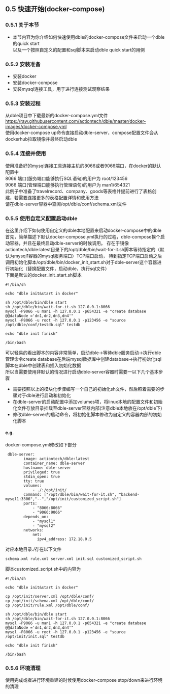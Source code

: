 ## 0.5 快速开始(docker-compose)  
### 0.5.1 关于本节       
 + 本节内容为你介绍如何快速使用dble的docker-compose文件来启动一个dble的quick start  
   以及一个按照自定义的配置和sql脚本来启动dble quick start的用例
 
### 0.5.2 安装准备
 + 安装docker
 + 安装docker-compose
 + 安装mysql连接工具，用于进行连接测试观察结果
 
### 0.5.3 安装过程
 从dble项目中下载最新的docker-compose.yml文件  
 https://raw.githubusercontent.com/actiontech/dble/master/docker-images/docker-compose.yml  
 使用docker-compose up命令直接启动dble-server，compose配置文件会从dockerhub拉取镜像并最终启动dble
 
### 0.5.4 连接并使用
   使用准备好的mysql连接工具连接主机的8066或者9066端口，在docker的默认配置中  
   8066 端口(服务端口能够执行SQL语句)的用户为 root/123456    
   9066 端口(管理端口能够执行管理语句)的用户为 man1/654321   
   此例子中准备了travelrecord、company、goods等表格并提前进行了表格创建，若需要连接更多的表格配置详情和使用方法  
   请在dble-server容器中查阅/opt/dble/conf/schema.xml文件
   
### 0.5.5 使用自定义配置启动dble
   在这里介绍下如何使用自定义的dble本地配置来启动docker-compose中的dble  
   首先，简单描述下默认docker-compose.yml执行的过程，dble-compose挨个启动容器，并且在最终启动dble-server的时候调用。
   存在于镜像actiontech/dble:latest目录下的/opt/dble/bin/wait-for-it.sh脚本等待指定的（默认为mysql1容器的mysql服务端口）TCP端口启动，
   待到指定TCP端口启动之后调用初始化脚本/opt/dble/bin/docker_init_start.sh对于dble-server这个容器进行初始化（替换配置文件，启动dble，执行sql文件）  
   下面是默认的docker_init_start.sh脚本  
   ```
#!/bin/sh

echo "dble init&start in docker"

sh /opt/dble/bin/dble start
sh /opt/dble/bin/wait-for-it.sh 127.0.0.1:8066
mysql -P9066 -u man1 -h 127.0.0.1 -p654321 -e "create database @@dataNode ='dn1,dn2,dn3,dn4'"
mysql -P8066 -u root -h 127.0.0.1 -p123456 -e "source /opt/dble/conf/testdb.sql" testdb

echo "dble init finish"

/bin/bash
   ```
   可以轻易的看出脚本的内容非常简单，启动dble->等待dble服务启动->执行dble管理命令create database在后端mysql数据库中创建database->执行初始化sql脚本在dble中创建表和插入初始化数据  
   所以当需要使用非默认的情况进行启动dble-server容器时需要一以下几个基本步骤   
   + 需要按照以上的模块化步骤编写一个自己的初始化sh文件，然后照着需要的步骤对于dble进行启动和初始化  
   + 在dble-server的启动配置中添加volumes项，将linux本地的配置文件和初始化文件存放目录挂载至dble-server容器内部(注意dble本地放在/opt/dble下)  
   + 修改dble-server的启动命令，将初始化脚本修改为自定义的容器内部的初始化脚本  

#### e.g.
docker-compose.yml修改如下部分
```
 dble-server:
        image: actiontech/dble:latest
        container_name: dble-server
        hostname: dble-server
        privileged: true
        stdin_open: true
        tty: true
        volumes:
            - ./:/opt/init/
        command: ["/opt/dble/bin/wait-for-it.sh", "backend-mysql1:3306","--","/opt/init/customized_script.sh"]
        ports:
            - "8066:8066"
            - "9066:9066"
        depends_on:
            - "mysql1"
            - "mysql2"
        networks:
            net:
              ipv4_address: 172.18.0.5
```
对应本地目录./存在以下文件
```
schema.xml rule.xml server.xml init.sql customized_script.sh
```
脚本customized_script.sh中的内容为
```
#!/bin/sh

echo "dble init&start in docker"

cp /opt/init/server.xml /opt/dble/conf/
cp /opt/init/schema.xml /opt/dble/conf/
cp /opt/init/rule.xml /opt/dble/conf/

sh /opt/dble/bin/dble start
sh /opt/dble/bin/wait-for-it.sh 127.0.0.1:8066
mysql -P9066 -u man1 -h 127.0.0.1 -p654321 -e "create database @@dataNode ='dn1,dn2,dn3,dn4'"
mysql -P8066 -u root -h 127.0.0.1 -p123456 -e "source /opt/init/init.sql" testdb

echo "dble init finish"

/bin/bash
```
### 0.5.6 环境清理
使用完成或者进行环境重建的时候使用docker-compose stop/down来进行环境的清理
 
